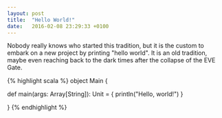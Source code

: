 ```yaml
---
layout: post
title:  "Hello World!"
date:   2016-02-08 23:29:33 +0100
---
```

Nobody really knows who started this tradition, but it is the custom
to embark on a new project by printing "hello world".  It is an old tradition,
maybe even reaching back to the dark times after the collapse of the EVE Gate.

{% highlight scala %}
object Main {
  
  def main(args: Array[String]): Unit = {
    println("Hello, world!")
  }

}
{% endhighlight %}

